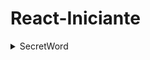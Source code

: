 # React-Iniciante

<details>
  <summary>SecretWord</summary>
- Projeto de um jogo similar ao jogo da forca.
  
